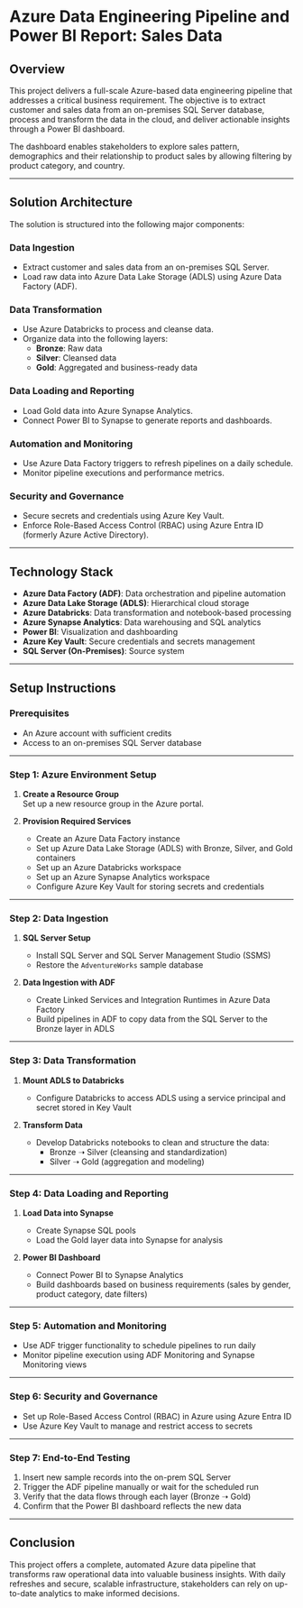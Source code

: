 # Azure Data Engineering Pipeline and Power BI Report: Sales Data

## Overview

This project delivers a full-scale Azure-based data engineering pipeline that addresses a critical business requirement. The objective is to extract customer and sales data from an on-premises SQL Server database, process and transform the data in the cloud, and deliver actionable insights through a Power BI dashboard.

The dashboard enables stakeholders to explore sales pattern, demographics and their relationship to product sales by allowing filtering by product category, and country.


---

## Solution Architecture

The solution is structured into the following major components:

### Data Ingestion
- Extract customer and sales data from an on-premises SQL Server.
- Load raw data into Azure Data Lake Storage (ADLS) using Azure Data Factory (ADF).

### Data Transformation
- Use Azure Databricks to process and cleanse data.
- Organize data into the following layers:
  - **Bronze**: Raw data
  - **Silver**: Cleansed data
  - **Gold**: Aggregated and business-ready data

### Data Loading and Reporting
- Load Gold data into Azure Synapse Analytics.
- Connect Power BI to Synapse to generate reports and dashboards.

### Automation and Monitoring
- Use Azure Data Factory triggers to refresh pipelines on a daily schedule.
- Monitor pipeline executions and performance metrics.

### Security and Governance
- Secure secrets and credentials using Azure Key Vault.
- Enforce Role-Based Access Control (RBAC) using Azure Entra ID (formerly Azure Active Directory).

---

## Technology Stack

- **Azure Data Factory (ADF)**: Data orchestration and pipeline automation
- **Azure Data Lake Storage (ADLS)**: Hierarchical cloud storage
- **Azure Databricks**: Data transformation and notebook-based processing
- **Azure Synapse Analytics**: Data warehousing and SQL analytics
- **Power BI**: Visualization and dashboarding
- **Azure Key Vault**: Secure credentials and secrets management
- **SQL Server (On-Premises)**: Source system

---

## Setup Instructions

### Prerequisites

- An Azure account with sufficient credits
- Access to an on-premises SQL Server database

---

### Step 1: Azure Environment Setup

1. **Create a Resource Group**  
   Set up a new resource group in the Azure portal.

2. **Provision Required Services**
   - Create an Azure Data Factory instance
   - Set up Azure Data Lake Storage (ADLS) with Bronze, Silver, and Gold containers
   - Set up an Azure Databricks workspace
   - Set up an Azure Synapse Analytics workspace
   - Configure Azure Key Vault for storing secrets and credentials

---

### Step 2: Data Ingestion

1. **SQL Server Setup**
   - Install SQL Server and SQL Server Management Studio (SSMS)
   - Restore the `AdventureWorks` sample database

2. **Data Ingestion with ADF**
   - Create Linked Services and Integration Runtimes in Azure Data Factory
   - Build pipelines in ADF to copy data from the SQL Server to the Bronze layer in ADLS

---

### Step 3: Data Transformation

1. **Mount ADLS to Databricks**
   - Configure Databricks to access ADLS using a service principal and secret stored in Key Vault

2. **Transform Data**
   - Develop Databricks notebooks to clean and structure the data:
     - Bronze ➝ Silver (cleansing and standardization)
     - Silver ➝ Gold (aggregation and modeling)

---

### Step 4: Data Loading and Reporting

1. **Load Data into Synapse**
   - Create Synapse SQL pools
   - Load the Gold layer data into Synapse for analysis

2. **Power BI Dashboard**
   - Connect Power BI to Synapse Analytics
   - Build dashboards based on business requirements (sales by gender, product category, date filters)

---

### Step 5: Automation and Monitoring

- Use ADF trigger functionality to schedule pipelines to run daily
- Monitor pipeline execution using ADF Monitoring and Synapse Monitoring views

---

### Step 6: Security and Governance

- Set up Role-Based Access Control (RBAC) in Azure using Azure Entra ID
- Use Azure Key Vault to manage and restrict access to secrets

---

### Step 7: End-to-End Testing

1. Insert new sample records into the on-prem SQL Server
2. Trigger the ADF pipeline manually or wait for the scheduled run
3. Verify that the data flows through each layer (Bronze ➝ Gold)
4. Confirm that the Power BI dashboard reflects the new data

---

## Conclusion

This project offers a complete, automated Azure data pipeline that transforms raw operational data into valuable business insights. With daily refreshes and secure, scalable infrastructure, stakeholders can rely on up-to-date analytics to make informed decisions.

